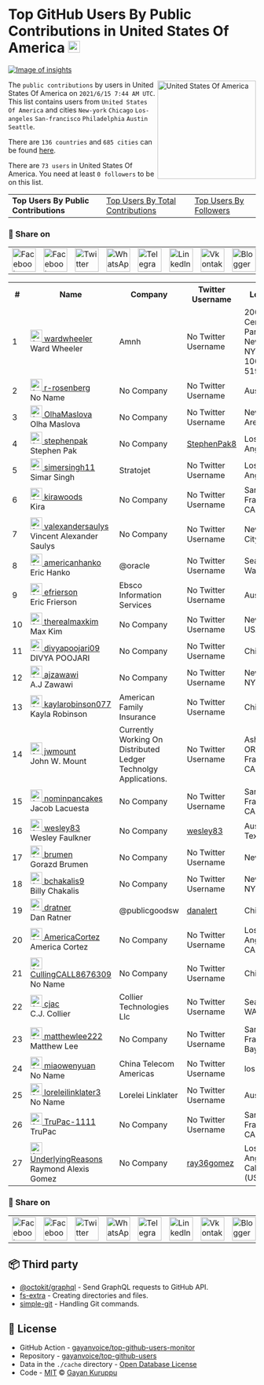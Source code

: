 # Top GitHub Users By Public Contributions in United States Of America [<img alt="Image of insights" src="https://github.com/gayanvoice/insights/blob/master/graph/373383893/small/week.png" height="24">](https://github.com/gayanvoice/insights/blob/master/readme/373383893/week.md)
[![Image of insights](https://github.com/gayanvoice/insights/blob/master/svg/373383893/badge.svg)](https://github.com/gayanvoice/insights/blob/master/readme/373383893/week.md)

<a href="https://gayanvoice.github.io/top-github-users/index.html">
	<img align="right" width="200" src="https://upload.wikimedia.org/wikipedia/en/a/a4/Flag_of_the_United_States.svg" alt="United States Of America">
</a>

The `public contributions` by users in United States Of America on `2021/6/15 7:44 AM UTC`. This list contains users from `United States Of America` and cities `New-york` `Chicago` `Los-angeles` `San-francisco` `Philadelphia` `Austin` `Seattle`.

There are `136 countries` and `685 cities` can be found [here](https://github.com/gayanvoice/top-github-users).

There are `73 users`  in United States Of America. You need at least `0 followers` to be on this list.

<table>
	<tr>
		<td>
			<strong>Top Users By Public Contributions</strong>
		</td>
		<td>
			<a href="https://github.com/gayanvoice/top-github-users/blob/main/markdown/total_contributions/united_states_of_america.md">Top Users By Total Contributions</a>
		</td>
		<td>
			<a href="https://github.com/gayanvoice/top-github-users/blob/main/markdown/followers/united_states_of_america.md">Top Users By Followers</a>
		</td>
	</tr>
</table>

### 🚀 Share on

<table>
	<tr>
		<td>
			<a href="https://web.facebook.com/sharer.php?t=Top%20GitHub%20Users%20By%20Public%20Contributions%20in%20United%20States%20Of%20America&u=https://github.com/gayanvoice/top-github-users/blob/main/markdown/public_contributions/united_states_of_america.md&_rdc=1&_rdr">
				<img src="https://github.com/gayanvoice/github-active-users-monitor/raw/master/public/images/icons/facebook.svg" height="48" width="48" alt="Facebook"/>
			</a>
		</td>
		<td>
			<a href="https://www.facebook.com/dialog/send?link=https://github.com/gayanvoice/top-github-users/blob/main/markdown/public_contributions/united_states_of_america.md&app_id=291494419107518&redirect_uri=https://github.com/gayanvoice/top-github-users/blob/main/markdown/public_contributions/united_states_of_america.md">
				<img src="https://github.com/gayanvoice/github-active-users-monitor/raw/master/public/images/icons/facebook_messenger.svg" height="48" width="48" alt="Facebook Messenger"/>
			</a>
		</td>
		<td>
			<a href="https://twitter.com/intent/tweet?text=Top%20GitHub%20Users%20By%20Public%20Contributions%20in%20United%20States%20Of%20America&url=https://github.com/gayanvoice/top-github-users/blob/main/markdown/public_contributions/united_states_of_america.md">
				<img src="https://github.com/gayanvoice/github-active-users-monitor/raw/master/public/images/icons/twitter.svg" height="48" width="48" alt="Twitter"/>
			</a>
		</td>
		<td>
			<a href="https://web.whatsapp.com/send?text=Top%20GitHub%20Users%20By%20Public%20Contributions%20in%20United%20States%20Of%20America https://github.com/gayanvoice/top-github-users/blob/main/markdown/public_contributions/united_states_of_america.md">
				<img src="https://github.com/gayanvoice/github-active-users-monitor/blob/master/public/images/icons/whatsapp.svg" height="48" width="48" alt="WhatsApp"/>
			</a>
		</td>
		<td>
			<a href="https://t.me/share/url?url=https://github.com/gayanvoice/top-github-users/blob/main/markdown/public_contributions/united_states_of_america.md&text=Top%20GitHub%20Users%20By%20Public%20Contributions%20in%20United%20States%20Of%20America">
				<img src="https://github.com/gayanvoice/github-active-users-monitor/blob/master/public/images/icons/telegram.svg" height="48" width="48" alt="Telegram"/>
			</a>
		</td>
		<td>
			<a href="https://www.linkedin.com/shareArticle?title=Top%20GitHub%20Users%20By%20Public%20Contributions%20in%20United%20States%20Of%20America&url=https://github.com/gayanvoice/top-github-users/blob/main/markdown/public_contributions/united_states_of_america.md">
				<img src="https://github.com/gayanvoice/github-active-users-monitor/blob/master/public/images/icons/linkedin.svg" height="48" width="48" alt="LinkedIn"/>
			</a>
		</td>
		<td>
			<a href="https://vk.com/share.php?url=https://github.com/gayanvoice/top-github-users/blob/main/markdown/public_contributions/united_states_of_america.md">
				<img src="https://github.com/gayanvoice/github-active-users-monitor/blob/master/public/images/icons/vkontakte.svg" height="48" width="48" alt="Vkontakte"/>
			</a>
		</td>
		<td>
			<a href="https://www.blogger.com/blog-this.g?n=List%20of%20most%20active%20github%20users%20based%20on%20public%20contributions%20by%20country&t=Top%20GitHub%20Users%20By%20Public%20Contributions%20in%20United%20States%20Of%20America&u=https://github.com/gayanvoice/top-github-users/blob/main/markdown/public_contributions/united_states_of_america.md">
				<img src="https://github.com/gayanvoice/github-active-users-monitor/blob/master/public/images/icons/blogger.svg" height="48" width="48" alt="Blogger"/>
			</a>
		</td>
		<td>
			<a href="https://wordpress.com/wp-admin/press-this.php?u=https://github.com/gayanvoice/top-github-users/blob/main/markdown/public_contributions/united_states_of_america.md&t=Top%20GitHub%20Users%20By%20Public%20Contributions%20in%20United%20States%20Of%20America&s=List%20of%20most%20active%20github%20users%20based%20on%20public%20contributions%20by%20country&i=">
				<img src="https://github.com/gayanvoice/github-active-users-monitor/blob/master/public/images/icons/wordpress.svg" height="48" width="48" alt="Wordpress"/>
			</a>
		</td>
		<td>
			<a href="mailto:recipient name?cc=cc&bcc=bcc&subject=Top%20GitHub%20Users%20By%20Public%20Contributions%20in%20United%20States%20Of%20America&body=List%20of%20most%20active%20github%20users%20based%20on%20public%20contributions%20by%20country-https://github.com/gayanvoice/top-github-users/blob/main/markdown/public_contributions/united_states_of_america.md">
				<img src="https://github.com/gayanvoice/github-active-users-monitor/blob/master/public/images/icons/gmail.svg" height="48" width="48" alt="Email"/>
			</a>
		</td>
		<td>
			<a href="https://www.reddit.com/submit?title=Top%20GitHub%20Users%20By%20Public%20Contributions%20in%20United%20States%20Of%20America&url=https://github.com/gayanvoice/top-github-users/blob/main/markdown/public_contributions/united_states_of_america.md">
				<img src="https://github.com/gayanvoice/github-active-users-monitor/blob/master/public/images/icons/reddit.svg" height="48" width="48" alt="Reddit"/>
			</a>
		</td>
	</tr>
</table>

<table>
	<tr>
		<th>#</th>
		<th>Name</th>
		<th>Company</th>
		<th>Twitter Username</th>
		<th>Location</th>
		<th>Public Contributions</th>
	</tr>
	<tr>
		<td>1</td>
		<td>
			<a href="https://github.com/wardwheeler">
				<img src="https://avatars.githubusercontent.com/u/5377252?s=72&u=3758ca8eae2d7d057905773a55384514d0b969f4&v=4" width="24" alt="Avatar of wardwheeler"> wardwheeler
			</a><br/>
			Ward Wheeler
		</td>
		<td>Amnh </td>
		<td>No Twitter Username</td>
		<td>200 Central Park West New York, NY 10024-5192</td>
		<td>182</td>
	</tr>
	<tr>
		<td>2</td>
		<td>
			<a href="https://github.com/r-rosenberg">
				<img src="https://avatars.githubusercontent.com/u/67297837?s=72&u=d18f29bbc0fe60ba6da098ef338f6a422ee4f48a&v=4" width="24" alt="Avatar of r-rosenberg"> r-rosenberg
			</a><br/>
			No Name
		</td>
		<td>No Company</td>
		<td>No Twitter Username</td>
		<td>Austin, TX</td>
		<td>107</td>
	</tr>
	<tr>
		<td>3</td>
		<td>
			<a href="https://github.com/OlhaMaslova">
				<img src="https://avatars.githubusercontent.com/u/38401515?s=72&u=78ae71120b462635d4fab330e3cb7c1631f75e8f&v=4" width="24" alt="Avatar of OlhaMaslova"> OlhaMaslova
			</a><br/>
			Olha Maslova
		</td>
		<td>No Company</td>
		<td>No Twitter Username</td>
		<td>New York Area</td>
		<td>89</td>
	</tr>
	<tr>
		<td>4</td>
		<td>
			<a href="https://github.com/stephenpak">
				<img src="https://avatars.githubusercontent.com/u/77031084?s=72&u=6865894a3d69707cc228ac46660dc3c1d3c5181d&v=4" width="24" alt="Avatar of stephenpak"> stephenpak
			</a><br/>
			Stephen Pak
		</td>
		<td>No Company</td>
		<td><a href="https://twitter.com/StephenPak8">StephenPak8</a></td>
		<td>Los Angeles</td>
		<td>87</td>
	</tr>
	<tr>
		<td>5</td>
		<td>
			<a href="https://github.com/simersingh11">
				<img src="https://avatars.githubusercontent.com/u/61919978?s=72&u=01fede252ef467260693e8c9132d577f1bf63bd0&v=4" width="24" alt="Avatar of simersingh11"> simersingh11
			</a><br/>
			Simar Singh
		</td>
		<td>Stratojet </td>
		<td>No Twitter Username</td>
		<td>Los Angeles</td>
		<td>76</td>
	</tr>
	<tr>
		<td>6</td>
		<td>
			<a href="https://github.com/kirawoods">
				<img src="https://avatars.githubusercontent.com/u/17585056?s=72&u=0f19da5feafc81fe66927b5c05b24f8d049b94bc&v=4" width="24" alt="Avatar of kirawoods"> kirawoods
			</a><br/>
			Kira
		</td>
		<td>No Company</td>
		<td>No Twitter Username</td>
		<td>San Francisco, CA</td>
		<td>67</td>
	</tr>
	<tr>
		<td>7</td>
		<td>
			<a href="https://github.com/valexandersaulys">
				<img src="https://avatars.githubusercontent.com/u/8105763?s=72&u=f8e14e5ec6e95c05924f5b974c6d86c2b2050767&v=4" width="24" alt="Avatar of valexandersaulys"> valexandersaulys
			</a><br/>
			Vincent Alexander Saulys
		</td>
		<td>No Company</td>
		<td>No Twitter Username</td>
		<td>New York City</td>
		<td>63</td>
	</tr>
	<tr>
		<td>8</td>
		<td>
			<a href="https://github.com/americanhanko">
				<img src="https://avatars.githubusercontent.com/u/8458267?s=72&v=4" width="24" alt="Avatar of americanhanko"> americanhanko
			</a><br/>
			Eric Hanko
		</td>
		<td>@oracle  </td>
		<td>No Twitter Username</td>
		<td>Seattle, Washington</td>
		<td>57</td>
	</tr>
	<tr>
		<td>9</td>
		<td>
			<a href="https://github.com/efrierson">
				<img src="https://avatars.githubusercontent.com/u/2488862?s=72&v=4" width="24" alt="Avatar of efrierson"> efrierson
			</a><br/>
			Eric Frierson
		</td>
		<td>Ebsco Information Services </td>
		<td>No Twitter Username</td>
		<td>Austin, TX</td>
		<td>25</td>
	</tr>
	<tr>
		<td>10</td>
		<td>
			<a href="https://github.com/therealmaxkim">
				<img src="https://avatars.githubusercontent.com/u/30060100?s=72&u=d8a5ed5f1ae11507ee9fa858a665d012af41cec2&v=4" width="24" alt="Avatar of therealmaxkim"> therealmaxkim
			</a><br/>
			Max Kim
		</td>
		<td>No Company</td>
		<td>No Twitter Username</td>
		<td>New York, USA</td>
		<td>19</td>
	</tr>
	<tr>
		<td>11</td>
		<td>
			<a href="https://github.com/divyapoojari09">
				<img src="https://avatars.githubusercontent.com/u/57427864?s=72&u=c24470ba0076e8074436a47169e6e8fa0c7abd22&v=4" width="24" alt="Avatar of divyapoojari09"> divyapoojari09
			</a><br/>
			DIVYA POOJARI
		</td>
		<td>No Company</td>
		<td>No Twitter Username</td>
		<td>Chicago</td>
		<td>19</td>
	</tr>
	<tr>
		<td>12</td>
		<td>
			<a href="https://github.com/ajzawawi">
				<img src="https://avatars.githubusercontent.com/u/3940792?s=72&u=090cc03e3ae0a81eb0fc7d387825df7ac85aa366&v=4" width="24" alt="Avatar of ajzawawi"> ajzawawi
			</a><br/>
			A.J Zawawi
		</td>
		<td>No Company</td>
		<td>No Twitter Username</td>
		<td>New York, NY</td>
		<td>9</td>
	</tr>
	<tr>
		<td>13</td>
		<td>
			<a href="https://github.com/kaylarobinson077">
				<img src="https://avatars.githubusercontent.com/u/50886825?s=72&v=4" width="24" alt="Avatar of kaylarobinson077"> kaylarobinson077
			</a><br/>
			Kayla Robinson
		</td>
		<td>American Family Insurance </td>
		<td>No Twitter Username</td>
		<td>Chicago</td>
		<td>9</td>
	</tr>
	<tr>
		<td>14</td>
		<td>
			<a href="https://github.com/jwmount">
				<img src="https://avatars.githubusercontent.com/u/51602?s=72&u=62f3acd9a0236b16ec4bf10d267f8703df227ed0&v=4" width="24" alt="Avatar of jwmount"> jwmount
			</a><br/>
			John W. Mount
		</td>
		<td>Currently Working On Distributed<br/>Ledger<br/>Technolgy<br/>Applications.<br/></td>
		<td>No Twitter Username</td>
		<td>Ashland, OR/San Francisco, CA</td>
		<td>8</td>
	</tr>
	<tr>
		<td>15</td>
		<td>
			<a href="https://github.com/nominpancakes">
				<img src="https://avatars.githubusercontent.com/u/48574184?s=72&u=7129a079d2f38e9e3e8e0502acfc29ab3b9266b1&v=4" width="24" alt="Avatar of nominpancakes"> nominpancakes
			</a><br/>
			Jacob Lacuesta
		</td>
		<td>No Company</td>
		<td>No Twitter Username</td>
		<td>San Francisco, CA</td>
		<td>5</td>
	</tr>
	<tr>
		<td>16</td>
		<td>
			<a href="https://github.com/wesley83">
				<img src="https://avatars.githubusercontent.com/u/1200596?s=72&u=1219bc621d29bcea38155af3a928358aff8906e7&v=4" width="24" alt="Avatar of wesley83"> wesley83
			</a><br/>
			Wesley Faulkner
		</td>
		<td>No Company</td>
		<td><a href="https://twitter.com/wesley83">wesley83</a></td>
		<td>Austin, Texas</td>
		<td>4</td>
	</tr>
	<tr>
		<td>17</td>
		<td>
			<a href="https://github.com/brumen">
				<img src="https://avatars.githubusercontent.com/u/3681650?s=72&u=246e6ff48af655b3627c59053b1f198add9c9f5f&v=4" width="24" alt="Avatar of brumen"> brumen
			</a><br/>
			Gorazd Brumen
		</td>
		<td>No Company</td>
		<td>No Twitter Username</td>
		<td>New York</td>
		<td>4</td>
	</tr>
	<tr>
		<td>18</td>
		<td>
			<a href="https://github.com/bchakalis9">
				<img src="https://avatars.githubusercontent.com/u/54034518?s=72&v=4" width="24" alt="Avatar of bchakalis9"> bchakalis9
			</a><br/>
			Billy Chakalis
		</td>
		<td>No Company</td>
		<td>No Twitter Username</td>
		<td>New York, NY, USA</td>
		<td>3</td>
	</tr>
	<tr>
		<td>19</td>
		<td>
			<a href="https://github.com/dratner">
				<img src="https://avatars.githubusercontent.com/u/295868?s=72&u=de810d081c1d7867f2d8257bcbc01792b220b064&v=4" width="24" alt="Avatar of dratner"> dratner
			</a><br/>
			Dan Ratner
		</td>
		<td>@publicgoodsw  </td>
		<td><a href="https://twitter.com/danalert">danalert</a></td>
		<td>Chicago, IL</td>
		<td>2</td>
	</tr>
	<tr>
		<td>20</td>
		<td>
			<a href="https://github.com/AmericaCortez">
				<img src="https://avatars.githubusercontent.com/u/79383525?s=72&u=bc6905af4268a09027e4b56912e5e3bbef87aa2b&v=4" width="24" alt="Avatar of AmericaCortez"> AmericaCortez
			</a><br/>
			America Cortez
		</td>
		<td>No Company</td>
		<td>No Twitter Username</td>
		<td>Los Angeles, CA</td>
		<td>2</td>
	</tr>
	<tr>
		<td>21</td>
		<td>
			<a href="https://github.com/CullingCALL8676309">
				<img src="https://avatars.githubusercontent.com/u/78634212?s=72&u=1a90d7ebd3680d7c46f9dd0ca913eb2879562607&v=4" width="24" alt="Avatar of CullingCALL8676309"> CullingCALL8676309
			</a><br/>
			No Name
		</td>
		<td>No Company</td>
		<td>No Twitter Username</td>
		<td>Chicago</td>
		<td>2</td>
	</tr>
	<tr>
		<td>22</td>
		<td>
			<a href="https://github.com/cjac">
				<img src="https://avatars.githubusercontent.com/u/53074?s=72&u=f09730cdb1c9be9f8ee5a2e6d83f4fde757e8fbe&v=4" width="24" alt="Avatar of cjac"> cjac
			</a><br/>
			C.J. Collier
		</td>
		<td>Collier Technologies Llc </td>
		<td>No Twitter Username</td>
		<td>Seattle, WA, USA</td>
		<td>1</td>
	</tr>
	<tr>
		<td>23</td>
		<td>
			<a href="https://github.com/matthewlee222">
				<img src="https://avatars.githubusercontent.com/u/58535185?s=72&u=24a484a5309728829190b4a3a6c16dd6f1894206&v=4" width="24" alt="Avatar of matthewlee222"> matthewlee222
			</a><br/>
			Matthew Lee
		</td>
		<td>No Company</td>
		<td>No Twitter Username</td>
		<td>San Francisco Bay Area</td>
		<td>1</td>
	</tr>
	<tr>
		<td>24</td>
		<td>
			<a href="https://github.com/miaowenyuan">
				<img src="https://avatars.githubusercontent.com/u/62528072?s=72&u=69f843260a6bc043ba933cd8dd710aa9a061f619&v=4" width="24" alt="Avatar of miaowenyuan"> miaowenyuan
			</a><br/>
			No Name
		</td>
		<td>China Telecom Americas </td>
		<td>No Twitter Username</td>
		<td>los Angeles</td>
		<td>1</td>
	</tr>
	<tr>
		<td>25</td>
		<td>
			<a href="https://github.com/loreleilinklater3">
				<img src="https://avatars.githubusercontent.com/u/85674285?s=72&v=4" width="24" alt="Avatar of loreleilinklater3"> loreleilinklater3
			</a><br/>
			No Name
		</td>
		<td>Lorelei Linklater </td>
		<td>No Twitter Username</td>
		<td>Austin, TX</td>
		<td>1</td>
	</tr>
	<tr>
		<td>26</td>
		<td>
			<a href="https://github.com/TruPac-1111">
				<img src="https://avatars.githubusercontent.com/u/72532492?s=72&v=4" width="24" alt="Avatar of TruPac-1111"> TruPac-1111
			</a><br/>
			TruPac
		</td>
		<td>No Company</td>
		<td>No Twitter Username</td>
		<td>San Francisco, CA</td>
		<td>1</td>
	</tr>
	<tr>
		<td>27</td>
		<td>
			<a href="https://github.com/UnderlyingReasons">
				<img src="https://avatars.githubusercontent.com/u/75501349?s=72&u=52283243494b0379f6c633a0bbf074f0ea2194d5&v=4" width="24" alt="Avatar of UnderlyingReasons"> UnderlyingReasons
			</a><br/>
			Raymond Alexis Gomez
		</td>
		<td>No Company</td>
		<td><a href="https://twitter.com/ray36gomez">ray36gomez</a></td>
		<td>Los Angeles, California (USA)</td>
		<td>1</td>
	</tr>
</table>

### 🚀 Share on

<table>
	<tr>
		<td>
			<a href="https://web.facebook.com/sharer.php?t=Top%20GitHub%20Users%20By%20Public%20Contributions%20in%20United%20States%20Of%20America&u=https://github.com/gayanvoice/top-github-users/blob/main/markdown/public_contributions/united_states_of_america.md&_rdc=1&_rdr">
				<img src="https://github.com/gayanvoice/github-active-users-monitor/raw/master/public/images/icons/facebook.svg" height="48" width="48" alt="Facebook"/>
			</a>
		</td>
		<td>
			<a href="https://www.facebook.com/dialog/send?link=https://github.com/gayanvoice/top-github-users/blob/main/markdown/public_contributions/united_states_of_america.md&app_id=291494419107518&redirect_uri=https://github.com/gayanvoice/top-github-users/blob/main/markdown/public_contributions/united_states_of_america.md">
				<img src="https://github.com/gayanvoice/github-active-users-monitor/raw/master/public/images/icons/facebook_messenger.svg" height="48" width="48" alt="Facebook Messenger"/>
			</a>
		</td>
		<td>
			<a href="https://twitter.com/intent/tweet?text=Top%20GitHub%20Users%20By%20Public%20Contributions%20in%20United%20States%20Of%20America&url=https://github.com/gayanvoice/top-github-users/blob/main/markdown/public_contributions/united_states_of_america.md">
				<img src="https://github.com/gayanvoice/github-active-users-monitor/raw/master/public/images/icons/twitter.svg" height="48" width="48" alt="Twitter"/>
			</a>
		</td>
		<td>
			<a href="https://web.whatsapp.com/send?text=Top%20GitHub%20Users%20By%20Public%20Contributions%20in%20United%20States%20Of%20America https://github.com/gayanvoice/top-github-users/blob/main/markdown/public_contributions/united_states_of_america.md">
				<img src="https://github.com/gayanvoice/github-active-users-monitor/blob/master/public/images/icons/whatsapp.svg" height="48" width="48" alt="WhatsApp"/>
			</a>
		</td>
		<td>
			<a href="https://t.me/share/url?url=https://github.com/gayanvoice/top-github-users/blob/main/markdown/public_contributions/united_states_of_america.md&text=Top%20GitHub%20Users%20By%20Public%20Contributions%20in%20United%20States%20Of%20America">
				<img src="https://github.com/gayanvoice/github-active-users-monitor/blob/master/public/images/icons/telegram.svg" height="48" width="48" alt="Telegram"/>
			</a>
		</td>
		<td>
			<a href="https://www.linkedin.com/shareArticle?title=Top%20GitHub%20Users%20By%20Public%20Contributions%20in%20United%20States%20Of%20America&url=https://github.com/gayanvoice/top-github-users/blob/main/markdown/public_contributions/united_states_of_america.md">
				<img src="https://github.com/gayanvoice/github-active-users-monitor/blob/master/public/images/icons/linkedin.svg" height="48" width="48" alt="LinkedIn"/>
			</a>
		</td>
		<td>
			<a href="https://vk.com/share.php?url=https://github.com/gayanvoice/top-github-users/blob/main/markdown/public_contributions/united_states_of_america.md">
				<img src="https://github.com/gayanvoice/github-active-users-monitor/blob/master/public/images/icons/vkontakte.svg" height="48" width="48" alt="Vkontakte"/>
			</a>
		</td>
		<td>
			<a href="https://www.blogger.com/blog-this.g?n=List%20of%20most%20active%20github%20users%20based%20on%20public%20contributions%20by%20country&t=Top%20GitHub%20Users%20By%20Public%20Contributions%20in%20United%20States%20Of%20America&u=https://github.com/gayanvoice/top-github-users/blob/main/markdown/public_contributions/united_states_of_america.md">
				<img src="https://github.com/gayanvoice/github-active-users-monitor/blob/master/public/images/icons/blogger.svg" height="48" width="48" alt="Blogger"/>
			</a>
		</td>
		<td>
			<a href="https://wordpress.com/wp-admin/press-this.php?u=https://github.com/gayanvoice/top-github-users/blob/main/markdown/public_contributions/united_states_of_america.md&t=Top%20GitHub%20Users%20By%20Public%20Contributions%20in%20United%20States%20Of%20America&s=List%20of%20most%20active%20github%20users%20based%20on%20public%20contributions%20by%20country&i=">
				<img src="https://github.com/gayanvoice/github-active-users-monitor/blob/master/public/images/icons/wordpress.svg" height="48" width="48" alt="Wordpress"/>
			</a>
		</td>
		<td>
			<a href="mailto:recipient name?cc=cc&bcc=bcc&subject=Top%20GitHub%20Users%20By%20Public%20Contributions%20in%20United%20States%20Of%20America&body=List%20of%20most%20active%20github%20users%20based%20on%20public%20contributions%20by%20country-https://github.com/gayanvoice/top-github-users/blob/main/markdown/public_contributions/united_states_of_america.md">
				<img src="https://github.com/gayanvoice/github-active-users-monitor/blob/master/public/images/icons/gmail.svg" height="48" width="48" alt="Email"/>
			</a>
		</td>
		<td>
			<a href="https://www.reddit.com/submit?title=Top%20GitHub%20Users%20By%20Public%20Contributions%20in%20United%20States%20Of%20America&url=https://github.com/gayanvoice/top-github-users/blob/main/markdown/public_contributions/united_states_of_america.md">
				<img src="https://github.com/gayanvoice/github-active-users-monitor/blob/master/public/images/icons/reddit.svg" height="48" width="48" alt="Reddit"/>
			</a>
		</td>
	</tr>
</table>

## 📦 Third party

- [@octokit/graphql](https://www.npmjs.com/package/@octokit/graphql) - Send GraphQL requests to GitHub API.
- [fs-extra](https://www.npmjs.com/package/fs-extra) - Creating directories and files.
- [simple-git](https://www.npmjs.com/package/simple-git) - Handling Git commands.
## 📄 License

- GitHub Action - [gayanvoice/top-github-users-monitor](https://github.com/gayanvoice/top-github-users-monitor)
- Repository - [gayanvoice/top-github-users](https://github.com/gayanvoice/top-github-users)
- Data in the `./cache` directory - [Open Database License](https://opendatacommons.org/licenses/odbl/1-0/)
- Code - [MIT](./LICENSE) © [Gayan Kuruppu](https://github.com/gayanvoice)
